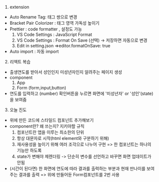 1. extension

- Auto Rename Tag: 태그 쌍으로 변경
- Bracket Pair Colorizer : 태그 영역 가독성 높이기
- Prettier : code formatter , 설정도 가능
  1. VS Code Settings : JavaScript Format
  2. VS Code Settings : Format On Save (선택) -> 저장하면 자동으로 변경
  3. Edit in setting.json =>editor.formatOnSave: true
- Auto import : 자동 import

2. 리액트 복습

- 출생연도를 받아서 성인인지 미성년자인지 알려주는 페이지 생성
- component
  1. App
  2. Form (form,input,button)
- 연도를 입력하고 (number) 확인버튼을 누르면 화면에 '미성년자' or '성인'(state)을 보여줌

3. 오늘 진도

- 위에 만든 코드에 스타일드 컴포넌트 추가해보기
- component란? 왜 쓰는지? 지키야할 규칙
  1. 컴포넌트란 앱을 이루는 최소한의 단위
  2. 항상 대문자로 시작(html element와 구분하기 위해)
  3. 재사용성을 높이기 위해 여러 조각으로 나누어 구현 => 한 컴포넌트는 하나의 기능만 하도록
  4. state가 변해야 제렌더링 -> 단순히 변수를 선언하고 바꾸면 화면 업데이트가 안됨
- (시간이 된다면) 한 화면에 연도에 따라 결과를 출력하는 부분과 현재 만나이를 보여주는 결과를 출력 => 위에 만들어둔 Form컴포넌트를 2번 사용
